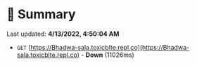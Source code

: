 # 📖 Summary
Last updated: **4/13/2022, 4:50:04 AM**

- `GET` [https://Bhadwa-sala.toxicblte.repl.co](https://Bhadwa-sala.toxicblte.repl.co) - **Down** (11026ms)
